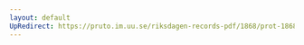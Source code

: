 ```yaml
---
layout: default
UpRedirect: https://pruto.im.uu.se/riksdagen-records-pdf/1868/prot-1868--fk--120/prot-1868--fk--120_001.pdf
---
```


